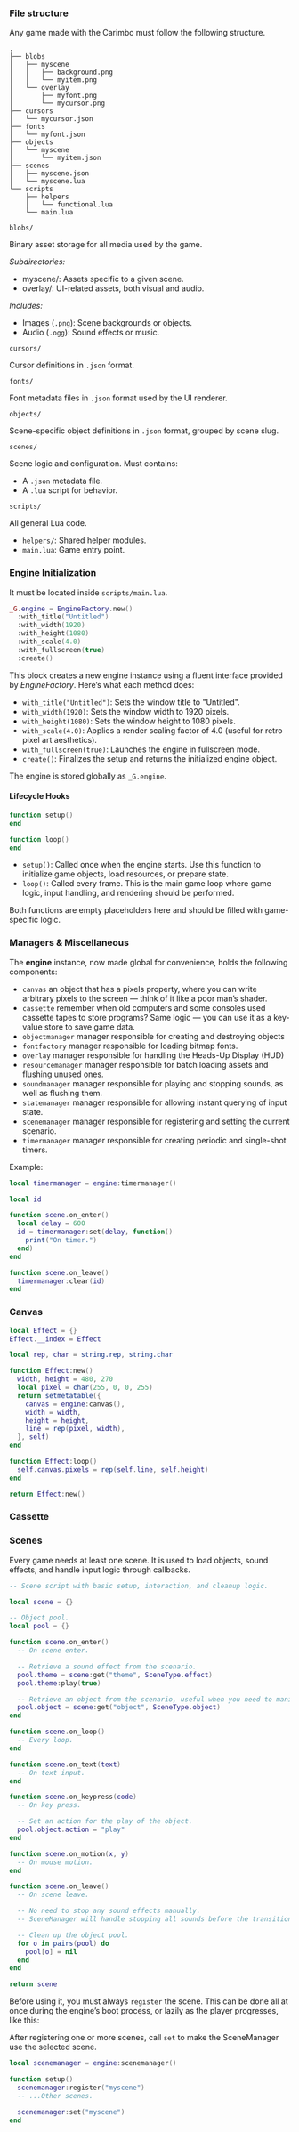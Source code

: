 

### File structure

Any game made with the Carimbo must follow the following structure.

```
.
├── blobs
│   ├── myscene
│   │   ├── background.png
│   │   └── myitem.png
│   └── overlay
│       ├── myfont.png
│       └── mycursor.png
├── cursors
│   └── mycursor.json
├── fonts
│   └── myfont.json
├── objects
│   └── myscene
│       └── myitem.json
├── scenes
│   ├── myscene.json
│   └── myscene.lua
└── scripts
    ├── helpers
    │   └── functional.lua
    └── main.lua
```

`blobs/`

Binary asset storage for all media used by the game.

*Subdirectories:*
* myscene/: Assets specific to a given scene.
* overlay/: UI-related assets, both visual and audio.

*Includes:*
* Images (`.png`): Scene backgrounds or objects.
* Audio (`.ogg`): Sound effects or music.

`cursors/`

Cursor definitions in `.json` format.

`fonts/`

Font metadata files in `.json` format used by the UI renderer.

`objects/`

Scene-specific object definitions in `.json` format, grouped by scene slug.

`scenes/`

Scene logic and configuration. Must contains:
* A `.json` metadata file.
* A `.lua` script for behavior.

`scripts/`

All general Lua code.
* `helpers/`: Shared helper modules.
* `main.lua`: Game entry point.


### Engine Initialization

It must be located inside `scripts/main.lua`.

```lua
_G.engine = EngineFactory.new()
  :with_title("Untitled")
  :with_width(1920)
  :with_height(1080)
  :with_scale(4.0)
  :with_fullscreen(true)
  :create()
```

This block creates a new engine instance using a fluent interface provided by _EngineFactory_. Here’s what each method does:
* `with_title("Untitled")`: Sets the window title to "Untitled".
* `with_width(1920)`: Sets the window width to 1920 pixels.
* `with_height(1080)`: Sets the window height to 1080 pixels.
* `with_scale(4.0)`: Applies a render scaling factor of 4.0 (useful for retro pixel art aesthetics).
* `with_fullscreen(true)`: Launches the engine in fullscreen mode.
* `create()`: Finalizes the setup and returns the initialized engine object.

The engine is stored globally as `_G.engine`.

#### Lifecycle Hooks

```lua
function setup()
end

function loop()
end
```

* `setup()`: Called once when the engine starts. Use this function to initialize game objects, load resources, or prepare state.
* `loop()`: Called every frame. This is the main game loop where game logic, input handling, and rendering should be performed.

Both functions are empty placeholders here and should be filled with game-specific logic.

### Managers & Miscellaneous

The **engine** instance, now made global for convenience, holds the following components:
* `canvas` an object that has a pixels property, where you can write arbitrary pixels to the screen — think of it like a poor man’s shader.
* `cassette` remember when old computers and some consoles used cassette tapes to store programs? Same logic — you can use it as a key-value store to save game data.
* `objectmanager` manager responsible for creating and destroying objects
* `fontfactory` manager responsible for loading bitmap fonts.
* `overlay` manager responsible for handling the Heads-Up Display (HUD)
* `resourcemanager` manager responsible for batch loading assets and flushing unused ones.
* `soundmanager` manager responsible for playing and stopping sounds, as well as flushing them.
* `statemanager` manager responsible for allowing instant querying of input state.
* `scenemanager` manager responsible for registering and setting the current scenario.
* `timermanager` manager responsible for creating periodic and single-shot timers.

Example:

```lua
local timermanager = engine:timermanager()

local id

function scene.on_enter()
  local delay = 600
  id = timermanager:set(delay, function()
    print("On timer.")
  end)
end

function scene.on_leave()
  timermanager:clear(id)
end
```

### Canvas

```lua
local Effect = {}
Effect.__index = Effect

local rep, char = string.rep, string.char

function Effect:new()
  width, height = 480, 270
  local pixel = char(255, 0, 0, 255)
  return setmetatable({
    canvas = engine:canvas(),
    width = width,
    height = height,
    line = rep(pixel, width),
  }, self)
end

function Effect:loop()
  self.canvas.pixels = rep(self.line, self.height)
end

return Effect:new()
```

### Cassette

### Scenes

Every game needs at least one scene. It is used to load objects, sound effects, and handle input logic through callbacks.

```lua
-- Scene script with basic setup, interaction, and cleanup logic.

local scene = {}

-- Object pool.
local pool = {}

function scene.on_enter()
  -- On scene enter.

  -- Retrieve a sound effect from the scenario.
  pool.theme = scene:get("theme", SceneType.effect)
  pool.theme:play(true)

  -- Retrieve an object from the scenario, useful when you need to manipulate it.
  pool.object = scene:get("object", SceneType.object)
end

function scene.on_loop()
  -- Every loop.
end

function scene.on_text(text)
  -- On text input.
end

function scene.on_keypress(code)
  -- On key press.

  -- Set an action for the play of the object.
  pool.object.action = "play"
end

function scene.on_motion(x, y)
  -- On mouse motion.
end

function scene.on_leave()
  -- On scene leave.

  -- No need to stop any sound effects manually.
  -- SceneManager will handle stopping all sounds before the transition.

  -- Clean up the object pool.
  for o in pairs(pool) do
    pool[o] = nil
  end
end

return scene
```

Before using it, you must always `register` the scene. This can be done all at once during the engine’s boot process, or lazily as the player progresses, like this:

After registering one or more scenes, call `set` to make the SceneManager use the selected scene.

```lua
local scenemanager = engine:scenemanager()

function setup()
  scenemanager:register("myscene")
  -- ...Other scenes.

  scenemanager:set("myscene")
end
```
